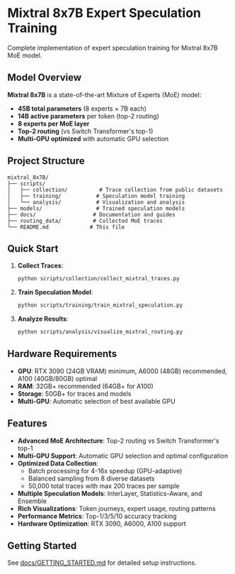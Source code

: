 # Mixtral 8x7B Expert Speculation Training

Complete implementation of expert speculation training for Mixtral 8x7B MoE model.

## Model Overview

**Mixtral 8x7B** is a state-of-the-art Mixture of Experts (MoE) model:
- **45B total parameters** (8 experts × 7B each)
- **14B active parameters** per token (top-2 routing)
- **8 experts per MoE layer**
- **Top-2 routing** (vs Switch Transformer's top-1)
- **Multi-GPU optimized** with automatic GPU selection

## Project Structure

```
mixtral_8x7B/
├── scripts/
│   ├── collection/          # Trace collection from public datasets
│   ├── training/           # Speculation model training
│   └── analysis/           # Visualization and analysis
├── models/                 # Trained speculation models
├── docs/                  # Documentation and guides
├── routing_data/          # Collected MoE traces
└── README.md             # This file
```

## Quick Start

1. **Collect Traces**:
   ```bash
   python scripts/collection/collect_mixtral_traces.py
   ```

2. **Train Speculation Model**:
   ```bash
   python scripts/training/train_mixtral_speculation.py
   ```

3. **Analyze Results**:
   ```bash
   python scripts/analysis/visualize_mixtral_routing.py
   ```

## Hardware Requirements

- **GPU**: RTX 3090 (24GB VRAM) minimum, A6000 (48GB) recommended, A100 (40GB/80GB) optimal
- **RAM**: 32GB+ recommended (64GB+ for A100)
- **Storage**: 50GB+ for traces and models
- **Multi-GPU**: Automatic selection of best available GPU

## Features

- **Advanced MoE Architecture**: Top-2 routing vs Switch Transformer's top-1
- **Multi-GPU Support**: Automatic GPU selection and optimal configuration
- **Optimized Data Collection**: 
  - Batch processing for 4-16x speedup (GPU-adaptive)
  - Balanced sampling from 8 diverse datasets
  - 50,000 total traces with max 200 traces per sample
- **Multiple Speculation Models**: InterLayer, Statistics-Aware, and Ensemble
- **Rich Visualizations**: Token journeys, expert usage, routing patterns
- **Performance Metrics**: Top-1/3/5/10 accuracy tracking
- **Hardware Optimization**: RTX 3090, A6000, A100 support

## Getting Started

See [docs/GETTING_STARTED.md](docs/GETTING_STARTED.md) for detailed setup instructions.